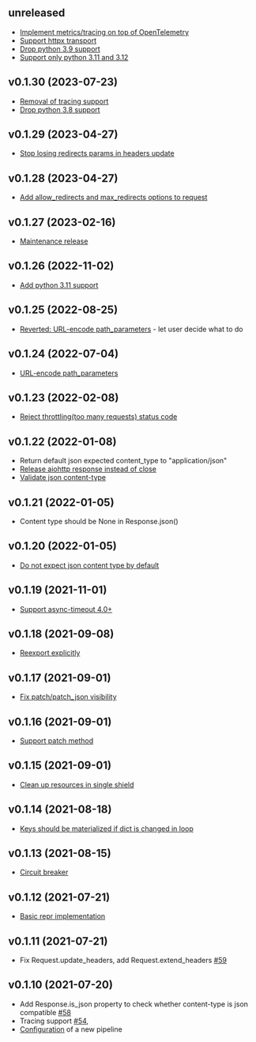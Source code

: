 ## unreleased

* [Implement metrics/tracing on top of OpenTelemetry](https://github.com/anna-money/aio-request/pull/218)
* [Support httpx transport](https://github.com/anna-money/aio-request/pull/221)
* [Drop python 3.9 support](https://github.com/anna-money/aio-request/pull/222)
* [Support only python 3.11 and 3.12](https://github.com/anna-money/aio-request/pull/266)


## v0.1.30 (2023-07-23)

* [Removal of tracing support](https://github.com/anna-money/aio-request/pull/213)
* [Drop python 3.8 support](https://github.com/anna-money/aio-request/pull/216)


## v0.1.29 (2023-04-27)

* [Stop losing redirects params in headers update](https://github.com/anna-money/aio-request/pull/204)


## v0.1.28 (2023-04-27)

* [Add allow_redirects and max_redirects options to request](https://github.com/anna-money/aio-request/pull/195)


## v0.1.27 (2023-02-16)

* [Maintenance release](https://github.com/anna-money/aio-request/compare/v0.1.26...v0.1.27)


## v0.1.26 (2022-11-02)

* [Add python 3.11 support](https://github.com/anna-money/aio-request/pull/159)


## v0.1.25 (2022-08-25)

* [Reverted: URL-encode path_parameters](https://github.com/anna-money/aio-request/pull/155) - let user
  decide what to do


## v0.1.24 (2022-07-04)

* [URL-encode path_parameters](https://github.com/anna-money/aio-request/pull/146)


## v0.1.23 (2022-02-08)

* [Reject throttling(too many requests) status code](https://github.com/anna-money/aio-request/pull/123)


## v0.1.22 (2022-01-08)

* Return default json expected content_type to "application/json"
* [Release aiohttp response instead of close](https://github.com/Pliner/aio-request/pull/108)
* [Validate json content-type](https://github.com/Pliner/aio-request/pull/109)


## v0.1.21 (2022-01-05)

* Content type should be None in Response.json()


## v0.1.20 (2022-01-05)

* [Do not expect json content type by default](https://github.com/Pliner/aio-request/pull/106)


## v0.1.19 (2021-11-01)

* [Support async-timeout 4.0+](https://github.com/Pliner/aio-request/pull/86)


## v0.1.18 (2021-09-08)

* [Reexport explicitly](https://github.com/Pliner/aio-request/pull/74)


## v0.1.17 (2021-09-01)

* [Fix patch/patch_json visibility](https://github.com/Pliner/aio-request/pull/73)


## v0.1.16 (2021-09-01)

* [Support patch method](https://github.com/Pliner/aio-request/pull/72)


## v0.1.15 (2021-09-01)

* [Clean up resources in single shield](https://github.com/Pliner/aio-request/pull/71)


## v0.1.14 (2021-08-18)

* [Keys should be materialized if dict is changed in loop](https://github.com/Pliner/aio-request/pull/66)


## v0.1.13 (2021-08-15)

* [Circuit breaker](https://github.com/Pliner/aio-request/pull/65)


## v0.1.12 (2021-07-21)

* [Basic repr implementation](https://github.com/Pliner/aio-request/commit/adaa4888c3d372fa65f3dd5eb6113ab68f46de24)


## v0.1.11 (2021-07-21)

* Fix Request.update_headers, add Request.extend_headers [#59](https://github.com/Pliner/aio-request/pull/59)


## v0.1.10 (2021-07-20)

* Add Response.is_json property to check whether content-type is json compatible [#58](https://github.com/Pliner/aio-request/pull/58)
* Tracing support [#54](https://github.com/Pliner/aio-request/pull/54), 
* [Configuration](https://github.com/Pliner/aio-request/commit/f0e1904f4d87daf7c242a834168c0f1b25dd86d5) of a new pipeline
